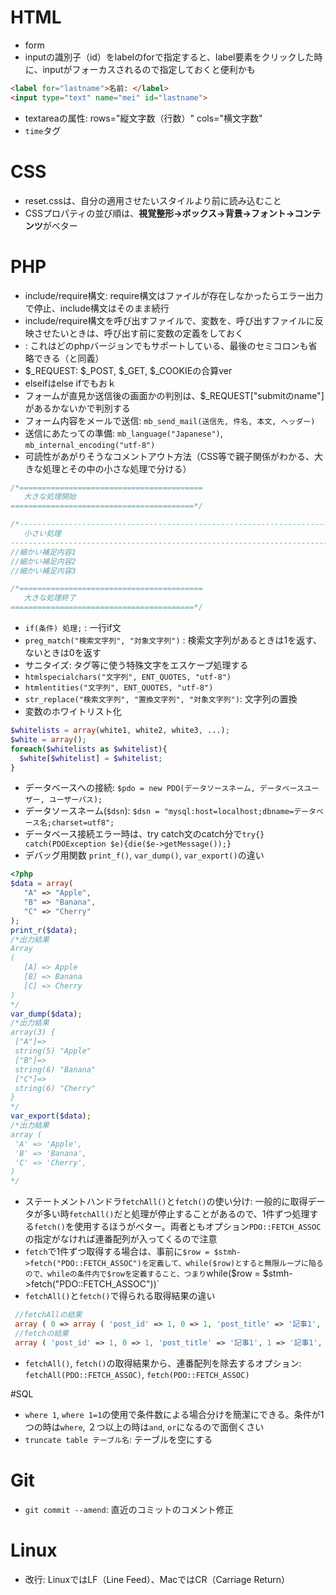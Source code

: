 # HTML
 - form
  - inputの識別子（id）をlabelのforで指定すると、label要素をクリックした時に、inputがフォーカスされるので指定しておくと便利かも
   ```html
   <label for="lastname">名前: </label>
   <input type="text" name="mei" id="lastname">
   ```
   - textareaの属性: rows="縦文字数（行数）" cols="横文字数"
 - `time`タグ  
# CSS
 - reset.cssは、自分の適用させたいスタイルより前に読み込むこと
 - CSSプロパティの並び順は、**視覚整形→ボックス→背景→フォント→コンテンツ**がベター

# PHP
 - include/require構文: require構文はファイルが存在しなかったらエラー出力で停止、include構文はそのまま続行
 - include/require構文を呼び出すファイルで、変数を、呼び出すファイルに反映させたいときは、呼び出す前に変数の定義をしておく
 - <?= "出力したい文字列" ?>: これはどのphpバージョンでもサポートしている、最後のセミコロンも省略できる（<?php echo 文字列; ?>と同義）
 - $_REQUEST: $_POST, $_GET, $_COOKIEの合算ver
 - elseifはelse ifでもおｋ
 - フォームが直見か送信後の画面かの判別は、$_REQUEST["submitのname"]があるかないかで判別する
 - フォーム内容をメールで送信: `mb_send_mail(送信先, 件名, 本文, ヘッダー)`
  - 送信にあたっての準備: `mb_language("Japanese")`, `mb_internal_encoding("utf-8")`
 - 可読性があがりそうなコメントアウト方法（CSS等で親子関係がわかる、大きな処理とその中の小さな処理で分ける）
 ```php
 /*=========================================
    大きな処理開始
 =========================================*/

 /*----------------------------------------------------------------------------------
    小さい処理
 ----------------------------------------------------------------------------------*/
 //細かい補足内容1
 //細かい補足内容2
 //細かい補足内容3

 /*=========================================
    大きな処理終了
 =========================================*/
 ```
 - `if(条件) 処理;` : 一行if文
 - `preg_match("検索文字列", "対象文字列")` : 検索文字列があるときは1を返す、ないときは0を返す
 - サニタイズ: タグ等に使う特殊文字をエスケープ処理する
 - `htmlspecialchars("文字列", ENT_QUOTES, "utf-8")`
 - `htmlentities("文字列", ENT_QUOTES, "utf-8")`
 - `str_replace("検索文字列", "置換文字列", "対象文字列")`: 文字列の置換
 - 変数のホワイトリスト化
 ```php
 $whitelists = array(white1, white2, white3, ...);
 $white = array();
 foreach($whitelists as $whitelist){
   $white[$whitelist] = $whitelist;
 }
 ```
 - データベースへの接続: `$pdo = new PDO(データソースネーム, データベースユーザー, ユーザーパス);`
 - データソースネーム(`$dsn`): `$dsn = "mysql:host=localhost;dbname=データベース名;charset=utf8";`
 - データベース接続エラー時は、try catch文のcatch分で`try{} catch(PDOException $e){die($e->getMessage());}`
 - デバッグ用関数 `print_f()`, `var_dump()`, `var_export()`の違い
 ```php
<?php
$data = array(
    "A" => "Apple",
    "B" => "Banana",
    "C" => "Cherry"
);
print_r($data);
/*出力結果
Array
(
    [A] => Apple
    [B] => Banana
    [C] => Cherry
)
*/
var_dump($data);
/*出力結果
array(3) {
  ["A"]=>
  string(5) "Apple"
  ["B"]=>
  string(6) "Banana"
  ["C"]=>
  string(6) "Cherry"
}
*/
var_export($data);
/*出力結果
array (
  'A' => 'Apple',
  'B' => 'Banana',
  'C' => 'Cherry',
)
*/
 ```
 - ステートメントハンドラ`fetchAll()`と`fetch()`の使い分け: 一般的に取得データが多い時`fetchAll()`だと処理が停止することがあるので、1件ずつ処理する`fetch()`を使用するほうがベター。両者ともオプション`PDO::FETCH_ASSOC`の指定がなければ連番配列が入ってくるので注意
 - `fetch`で1件ずつ取得する場合は、事前に`$row = $stmh->fetch("PDO::FETCH_ASSOC")を定義して、while($row)とすると無限ループに陥るので、whileの条件内で$rowを定義すること、つまり`while($row = $stmh->fetch("PDO::FETCH_ASSOC"))`
 - `fetchAll()`と`fetch()`で得られる取得結果の違い
```php
 //fetchAllの結果
 array ( 0 => array ( 'post_id' => 1, 0 => 1, 'post_title' => '記事1', 1 => '記事1', 'post_content' => '内容です1', 2 => '内容です1', 'post_updated' => '2017-09-28 10:11:40', 3 => '2017-09-28 10:11:40', 'post_created' => '2017-09-28 00:00:00', 4 => '2017-09-28 00:00:00', ), 1 => array ( 'post_id' => 2, 0 => 2, 'post_title' => '記事2', 1 => '記事2', 'post_content' => '内容です2', 2 => '内容です2', 'post_updated' => '2017-09-28 10:11:40', 3 => '2017-09-28 10:11:40', 'post_created' => '2017-09-28 00:00:00', 4 => '2017-09-28 00:00:00', ), 2 => array ( 'post_id' => 3, 0 => 3, 'post_title' => '記事3', 1 => '記事3', 'post_content' => '内容です3', 2 => '内容です3', 'post_updated' => '2017-09-28 10:11:40', 3 => '2017-09-28 10:11:40', 'post_created' => '2017-09-28 00:00:00', 4 => '2017-09-28 00:00:00', ), 3 => array ( 'post_id' => 4, 0 => 4, 'post_title' => '記事4', 1 => '記事4', 'post_content' => '内容です4', 2 => '内容です4', 'post_updated' => '2017-09-28 10:11:40', 3 => '2017-09-28 10:11:40', 'post_created' => '2017-09-28 00:00:00', 4 => '2017-09-28 00:00:00', ), 4 => array ( 'post_id' => 5, 0 => 5, 'post_title' => '記事5', 1 => '記事5', 'post_content' => '内容です5', 2 => '内容です5', 'post_updated' => '2017-09-28 10:11:40', 3 => '2017-09-28 10:11:40', 'post_created' => '2017-09-28 00:00:00', 4 => '2017-09-28 00:00:00', ), )
 //fetchの結果
 array ( 'post_id' => 1, 0 => 1, 'post_title' => '記事1', 1 => '記事1', 'post_content' => '内容です1', 2 => '内容です1', 'post_updated' => '2017-09-28 10:11:40', 3 => '2017-09-28 10:11:40', 'post_created' => '2017-09-28 00:00:00', 4 => '2017-09-28 00:00:00', )
```
 - `fetchAll()`, `fetch()`の取得結果から、連番配列を除去するオプション: `fetchAll(PDO::FETCH_ASSOC)`, `fetch(PDO::FETCH_ASSOC)`
 
#SQL
 - `where 1`, `where 1=1`の使用で条件数による場合分けを簡潔にできる。条件が1つの時は`where`, ２つ以上の時は`and`, `or`になるので面倒くさい
 - `truncate table テーブル名`: テーブルを空にする

# Git
 - `git commit --amend`: 直近のコミットのコメント修正

# Linux
 - 改行: LinuxではLF（Line Feed）、MacではCR（Carriage Return）
